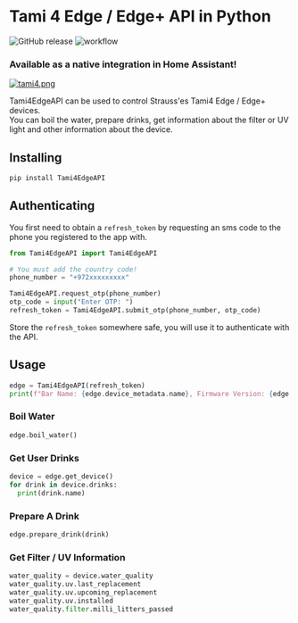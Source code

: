 # Tami 4 Edge / Edge+ API in Python
![GitHub release](https://img.shields.io/github/v/release/Guy293/Tami4EdgeAPI)
![workflow](https://github.com/Guy293/Tami4EdgeAPI/actions/workflows/python-publish.yml/badge.svg)

### **Available as a native integration in Home Assistant!**

[![tami4.png](https://i.postimg.cc/GhywJQDz/tami4.png)](https://postimg.cc/Tpf4TnCW)

Tami4EdgeAPI can be used to control Strauss'es Tami4 Edge / Edge+ devices.  
You can boil the water, prepare drinks, get information about the filter or UV light  and other information about the device.

## Installing

```sh
pip install Tami4EdgeAPI
```

## Authenticating

You first need to obtain a ``refresh_token`` by requesting an sms code to the phone you registered to the app with.
```py
from Tami4EdgeAPI import Tami4EdgeAPI

# You must add the country code!
phone_number = "+972xxxxxxxxx"

Tami4EdgeAPI.request_otp(phone_number)
otp_code = input("Enter OTP: ")
refresh_token = Tami4EdgeAPI.submit_otp(phone_number, otp_code)
```
Store the ``refresh_token`` somewhere safe, you will use it to authenticate with the API.

## Usage

```py
edge = Tami4EdgeAPI(refresh_token)
print(f"Bar Name: {edge.device_metadata.name}, Firmware Version: {edge.device_metadata.device_firmware}")
```

### Boil Water
```py
edge.boil_water()
```

### Get User Drinks
```py
device = edge.get_device()
for drink in device.drinks:
  print(drink.name)
```

### Prepare A Drink
```py
edge.prepare_drink(drink)
```

### Get Filter / UV Information
```py
water_quality = device.water_quality
water_quality.uv.last_replacement
water_quality.uv.upcoming_replacement
water_quality.uv.installed
water_quality.filter.milli_litters_passed
```
